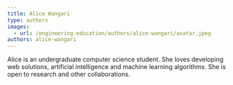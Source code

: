 ```yaml
---
title: Alice Wangari
type: authors
images:
  - url: /engineering-education/authors/alice-wangari/avatar.jpeg
authors: alice-wangari
---
```

Alice is an undergraduate computer science student. She loves developing web solutions, artificial intelligence and machine learning algorithms. She is open to research and other collaborations.

